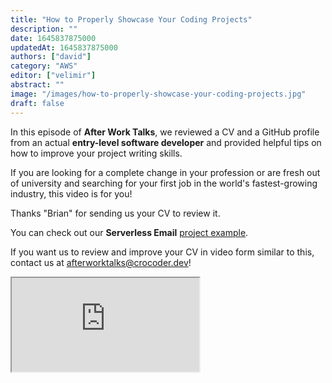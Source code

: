 ```yaml
---
title: "How to Properly Showcase Your Coding Projects"
description: ""
date: 1645837875000
updatedAt: 1645837875000
authors: ["david"]
category: "AWS"
editor: ["velimir"]
abstract: ""
image: "/images/how-to-properly-showcase-your-coding-projects.jpg"
draft: false
---
```


In this episode of **After Work Talks**, we reviewed a CV and a GitHub profile from an actual **entry-level software developer** and provided helpful tips on how to improve your project writing skills.

If you are looking for a complete change in your profession or are fresh out of university and searching for your first job in the world's fastest-growing industry, this video is for you!

Thanks "Brian" for sending us your CV to review it.

You can check out our **Serverless Email** [project example](https://github.com/crocoder-dev/serverless-email-example).

If you want us to review and improve your CV in video form similar to this, contact us at [afterworktalks@crocoder.dev](mailto:afterworktalks@crocoder.dev)!


  <iframe
    src="https://www.youtube.com/embed/Jlr1aUSUwyI"
    title="YouTube video player"
    allow="accelerometer; autoplay; clipboard-write; encrypted-media; gyroscope; picture-in-picture"
    allowFullScreen
  ></iframe>
